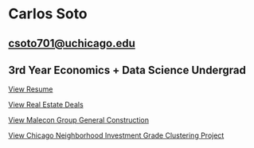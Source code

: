 # Carlos Soto
## csoto701@uchicago.edu
## 3rd Year Economics + Data Science Undergrad

[View Resume](images/carlos-soto-resume.pdf)

[View Real Estate Deals](/all_deals.html)

[View Malecon Group General Construction](https://www.malecongc.com)

[View Chicago Neighborhood Investment Grade Clustering Project](investment-cluster-map.html)



